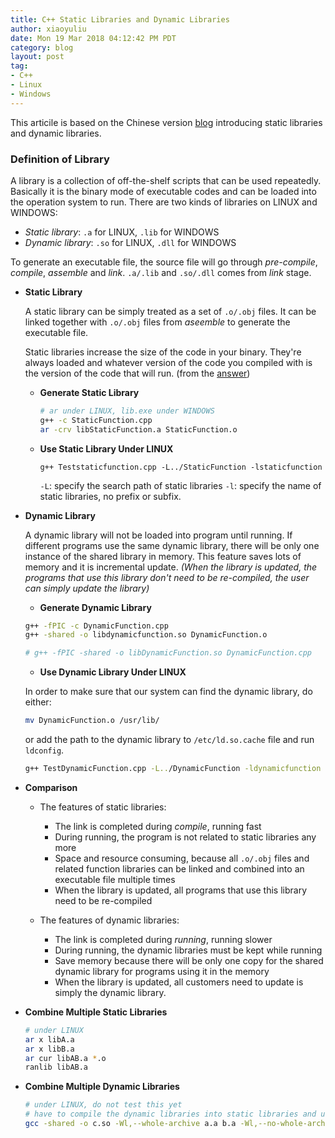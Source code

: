 ```yaml
---
title: C++ Static Libraries and Dynamic Libraries 
author: xiaoyuliu
date: Mon 19 Mar 2018 04:12:42 PM PDT
category: blog
layout: post
tag:
- C++
- Linux
- Windows
---
```


This articile is based on the Chinese version [blog](http://www.cnblogs.com/skynet/p/3372855.html) introducing static libraries and dynamic libraries.

### Definition of Library

A library is a collection of off-the-shelf scripts that can be used repeatedly. Basically it is the binary mode of executable codes and can be loaded into the operation system to run. There are two kinds of libraries on LINUX and WINDOWS:
    
- *Static library*: `.a` for LINUX, `.lib` for WINDOWS
- *Dynamic library*: `.so` for LINUX, `.dll` for WINDOWS

To generate an executable file, the source file will go through *pre-compile*, *compile*, *assemble* and *link*. `.a/.lib` and `.so/.dll` comes from *link* stage.

- **Static Library**
    
    A static library can be simply treated as a set of `.o/.obj` files. It can be linked together with `.o/.obj` files from *aseemble* to generate the executable file. 

    Static libraries increase the size of the code in your binary. They're always loaded and whatever version of the code you compiled with is the version of the code that will run. (from the [answer](https://stackoverflow.com/questions/140061/when-to-use-dynamic-vs-static-libraries))

    - **Generate Static Library**
    
        ```bash
        # ar under LINUX, lib.exe under WINDOWS
        g++ -c StaticFunction.cpp
        ar -crv libStaticFunction.a StaticFunction.o
        ```

    - **Use Static Library Under LINUX**
        
        ```
        g++ Teststaticfunction.cpp -L../StaticFunction -lstaticfunction
        ```

        `-L`: specify the search path of static libraries
        `-l`: specify the name of static libraries, no prefix or subfix.

- **Dynamic Library**

    A dynamic library will not be loaded into program until running. If different programs use the same dynamic library, there will be only one instance of the shared library in memory. This feature saves lots of memory and it is incremental update. *(When the library is updated, the programs that use this library don't need to be re-compiled, the user can simply update the library)*

    - **Generate Dynamic Library**
    
    ```bash
    g++ -fPIC -c DynamicFunction.cpp
    g++ -shared -o libdynamicfunction.so DynamicFunction.o

    # g++ -fPIC -shared -o libDynamicFunction.so DynamicFunction.cpp
    ```

    - **Use Dynamic Library Under LINUX**

    In order to make sure that our system can find the dynamic library, do either: 

    ```bash
    mv DynamicFunction.o /usr/lib/
    ```

    or add the path to the dynamic library to `/etc/ld.so.cache` file and run `ldconfig`.

    ```bash
    g++ TestDynamicFunction.cpp -L../DynamicFunction -ldynamicfunction
    ```


- **Comparison**

    - The features of static libraries:
        + The link is completed during *compile*, running fast
        + During running, the program is not related to static libraries any more
        + Space and resource consuming, because all `.o/.obj` files and related function libraries can be linked and combined into an executable file multiple times
        + When the library is updated, all programs that use this library need to be re-compiled

    - The features of dynamic libraries:
        + The link is completed during *running*, running slower
        + During running, the dynamic libraries must be kept while running
        + Save memory because there will be only one copy for the shared dynamic library for programs using it in the memory
        + When the library is updated, all customers need to update is simply the dynamic library.

- **Combine Multiple Static Libraries**
    
    ```bash
    # under LINUX
    ar x libA.a
    ar x libB.a
    ar cur libAB.a *.o
    ranlib libAB.a
    ```

- **Combine Multiple Dynamic Libraries**

    ```bash
    # under LINUX, do not test this yet
    # have to compile the dynamic libraries into static libraries and use this command to combine them into a .so file
    gcc -shared -o c.so -Wl,--whole-archive a.a b.a -Wl,--no-whole-archive
    ```
